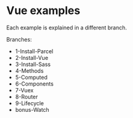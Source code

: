 # Vue examples

Each example is explained in a different branch.

Branches:

*   1-Install-Parcel
*   2-Install-Vue
*   3-Install-Sass
*   4-Methods
*   5-Computed
*   6-Components
*   7-Vuex
*   8-Router
*   9-Lifecycle
*   bonus-Watch
